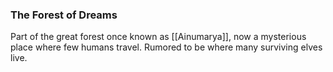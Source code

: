 ### The Forest of Dreams

Part of the great forest once known as [[Ainumarya]], now a mysterious place where few humans travel. Rumored to be where many surviving elves live.
